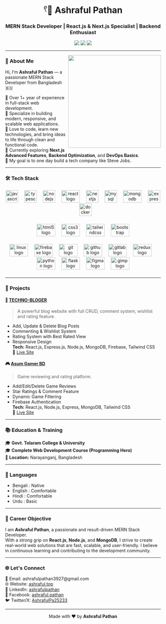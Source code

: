 <h1 align="center">𓍢🌷͙ Ashraful Pathan</h1>

<h3 align="center">MERN Stack Developer | React.js & Next.js Specialist | Backend Enthusiast</h3>

<p align="center">
  <a href="https://ashraful.top" target="_blank"><img src="https://img.shields.io/badge/Portfolio-Visit-0e76a8?style=for-the-badge&logo=google-chrome&logoColor=white" /></a>
  <a href="mailto:ashrafulpathan3927@gmail.com"><img src="https://img.shields.io/badge/Email-ashrafulpathan3927@gmail.com-D14836?style=for-the-badge&logo=gmail&logoColor=white" /></a>
  <a href="https://www.linkedin.com/in/ashrafulpathan" target="_blank"><img src="https://img.shields.io/badge/LinkedIn-Connect-blue?style=for-the-badge&logo=linkedin&logoColor=white" /></a>
</p>

---

<img align="right" height="300" src="https://i.ibb.co.com/9kcsFzgz/Purple-4-1.jpg" />

### 👋 About Me

Hi, I’m **Ashraful Pathan** — a passionate MERN Stack Developer from Bangladesh 🇧🇩

🔹 Over 1+ year of experience in full-stack web development.  
🔹 Specialize in building modern, responsive, and scalable web applications.  
🔹 Love to code, learn new technologies, and bring ideas to life through clean and functional code.  
🔹 Currently exploring **Next.js Advanced Features**, **Backend Optimization**, and **DevOps Basics**.  
🔹 My goal is to one day build a tech company like Steve Jobs.

---

### 🛠️ Tech Stack


###

<div align="center">
  <img src="https://www.ashraful.top/_next/static/media/icons8-javascript.a41c1c8f.svg" height="40" alt="javascript logo" />
  <img width="12" />
  <img src="https://www.ashraful.top/_next/static/media/icons8-typescript.b06e911a.svg" height="40" alt="typescript logo"  />
  <img width="12" />
  <img src="https://www.ashraful.top/_next/static/media/icons8-node-js.ffe7c986.svg" height="40" alt="nodejs logo"  />
  <img width="12" />
  <img src="https://www.ashraful.top/_next/static/media/react.3b0445a3.svg" height="40"  width="60" alt="react logo"  />
  <img width="12" />
  <img src="https://www.ashraful.top/_next/static/media/icons8-nextjs.6610a294.svg" height="40" alt="nextjs logo"  />
  <img width="12" />
  <img src="https://www.ashraful.top/_next/static/media/icons8-mysql.cf327f62.svg" height="40" alt="mysql logo"  />
  <img width="12" />
  <img src="https://www.ashraful.top/_next/static/media/mongodb.8dfec27f.svg" height="40" width="60" alt="mongodb logo"  />
  <img width="12" />
  <img src="https://www.ashraful.top/_next/static/media/express.580bcb82.svg" height="40" alt="express logo"  />
  <img width="12" />
  <img src="https://www.ashraful.top/_next/static/media/icons8-docker.03e5898c.svg" height="40" alt="docker logo"  />
</div>

###

<div align="center">
  <img src="https://cdn.jsdelivr.net/gh/devicons/devicon/icons/html5/html5-original.svg" height="40"  width="60" alt="html5 logo"  />
  <img width="12" />
  <img src="https://cdn.jsdelivr.net/gh/devicons/devicon/icons/css3/css3-original.svg" height="40"  width="60" alt="css3 logo"  />
  <img width="12" />
  <img src="https://cdn.jsdelivr.net/gh/devicons/devicon/icons/tailwindcss/tailwindcss-original-wordmark.svg" height="40"  width="60" alt="tailwindcss logo"  />
  <img width="12" />
  <img src="https://cdn.jsdelivr.net/gh/devicons/devicon/icons/bootstrap/bootstrap-original.svg" height="40"  width="60" alt="bootstrap logo"  />
</div>

###

<div align="center">
  <img src="https://cdn.jsdelivr.net/gh/devicons/devicon/icons/linux/linux-original.svg" height="40"  width="60" alt="linux logo"  />
  <img width="12" />
  <img src="https://cdn.jsdelivr.net/gh/devicons/devicon/icons/firebase/firebase-plain.svg" height="40"  width="60" alt="firebase logo"  />
  <img width="12" />
  <img src="https://cdn.jsdelivr.net/gh/devicons/devicon/icons/git/git-original.svg" height="40"  width="60" alt="git logo"  />
  <img width="12" />
  <img src="https://cdn.jsdelivr.net/gh/devicons/devicon/icons/github/github-original.svg" height="40"  width="60" alt="github logo"  />
  <img width="12" />
  <img src="https://cdn.jsdelivr.net/gh/devicons/devicon/icons/gitlab/gitlab-original.svg" height="40"  width="60" alt="gitlab logo"  />
  <img width="12" />
  <img src="https://cdn.jsdelivr.net/gh/devicons/devicon/icons/redux/redux-original.svg" height="40"  width="60" alt="redux logo"  />
  <img width="12" />
  <img src="https://cdn.jsdelivr.net/gh/devicons/devicon/icons/python/python-original.svg" height="40"  width="60" alt="python logo"  />
  <img width="12" />
  <img src="https://cdn.jsdelivr.net/gh/devicons/devicon/icons/flask/flask-original.svg" height="40"  width="60" alt="flask logo"  />
  <img width="12" />
  <img src="https://cdn.jsdelivr.net/gh/devicons/devicon/icons/figma/figma-original.svg" height="40"  width="60" alt="figma logo"  />
  <img width="12" />
  <img src="https://cdn.jsdelivr.net/gh/devicons/devicon/icons/gimp/gimp-original.svg" height="40"  width="60" alt="gimp logo"  />
</div>

###

---

### 📂 Projects

#### 🚀 [TECHNO-BLOGER](https://github.com/your-username/techno-bloger)

> A powerful blog website with full CRUD, comment system, wishlist and rating feature.

- Add, Update & Delete Blog Posts  
- Commenting & Wishlist System  
- Rating System with Best Rated View  
- Responsive Design  
**Tech:** React.js, Express.js, Node.js, MongoDB, Firebase, Tailwind CSS  
🔗 [Live Site](https://your-live-link.com)

#### 🎮 [Asum Gamer BD](https://github.com/your-username/asum-gamer-bd)

> Game reviewing and rating platform.

- Add/Edit/Delete Game Reviews  
- Star Ratings & Comment Feature  
- Dynamic Game Filtering  
- Firebase Authentication  
**Tech:** React.js, Node.js, Express, MongoDB, Tailwind CSS  
🔗 [Live Site](https://your-live-link.com)

---

### 📚 Education & Training

🎓 **Govt. Tolaram College & University**  
🎓 **Complete Web Development Course (Programming Hero)**  
📍 **Location:** Narayanganj, Bangladesh

---

### 💬 Languages

- Bengali : Native  
- English : Comfortable  
- Hindi : Comfortable  
- Urdu : Basic

---

### 🎯 Career Objective

I am **Ashraful Pathan**, a passionate and result-driven MERN Stack Developer.  
With a strong grip on **React.js**, **Node.js**, and **MongoDB**, I strive to create real-world web solutions that are fast, scalable, and user-friendly. I believe in continuous learning and contributing to the development community.

---

### 🌐 Let's Connect

<p align="left">
  📧 Email: ashrafulpathan3927@gmail.com  
  <br>🌐 Website: <a href="https://ashraful.top" target="_blank">ashraful.top</a>  
  <br>🔗 LinkedIn: <a href="https://www.linkedin.com/in/ashrafulpathan">ashrafulpathan</a>  
  <br>📘 Facebook: <a href="https://www.facebook.com/profile.php?id=100090953234693">ashraful.pathan</a>  
  <br>🐦 Twitter/X: <a href="https://x.com/AshrafulPa25233">AshrafulPa25233</a>  
</p>

---

<p align="center">
  Made with ❤️ by <strong>Ashraful Pathan</strong>
</p>
